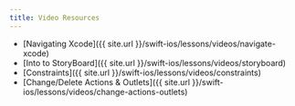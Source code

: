 ```yaml
---
title: Video Resources
---
```


- [Navigating Xcode]({{ site.url }}/swift-ios/lessons/videos/navigate-xcode)
- [Into to StoryBoard]({{ site.url }}/swift-ios/lessons/videos/storyboard)
- [Constraints]({{ site.url }}/swift-ios/lessons/videos/constraints)
- [Change/Delete Actions & Outlets]({{ site.url }}/swift-ios/lessons/videos/change-actions-outlets)

